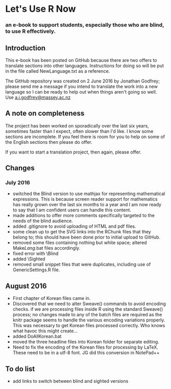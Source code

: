 # Let's Use R Now
### an e-book to support students, especially those who are blind, to use R effectively.


## Introduction 
This e-book has been posted on GitHub because there are two offers to translate sections into other languages. Instructions for doing so will be put in the file called NewLanguage.txt as a reference.

The GitHub repository was created on 2 June 2016 by Jonathan Godfrey; please send me a message if you intend to translate the work into a new language so I can be ready to help out when things aren't going so well. Use a.j.godfrey@massey.ac.nz 

## A note on completeness

The project has been worked on sporadically over the last six years, sometimes faster than I expect, often slower than I'd like. I know some sections are incomplete. If you feel there is room for you to help on some of the English sections then please do offer.

If you want to start a translation project, then again, please offer.



## Changes

### July 2016

- switched the Blind version to use mathjax for representing mathematical expressions. This is because screen reader support for mathematics has really grown over the last six months to a year and I am now ready to say that I am confident users can handle this content.
- made additions to offer more comments specifically targeted to the needs of the blind audience.
- added .gitignore to avoid uploading of HTML and pdf files.
- some clean up to get the SVG links into the RChunk files that they belong to; this should have been done prior to initial upload to GitHub.
- removed some files containing nothing but white space; altered Make*Lang*.bat files accordingly.
- fixed error with \Blind
- added \Sighted
- removed small snippet files that were duplicates, including use of GenericSettings.R file. 


## August 2016
- First chapter of Korean files came in.
- Discovered that we need to alter Sweave() commands to avoid encoding checks.  if we are processing files inside R using the standard Sweave() process; no changes made to any of the batch files are required as the knitr package seems to handle the various encoding variations properly. This was necessary to get Korean files processed correctly. Who knows what havoc this might create...
- added DoAllKorean.bat
- moved the three headline files into Korean folder for separate editing. 
- Need to fix the encoding of the Korean files for processing by LaTeX. These need to be in a utf-8 font. JG did this conversion in NotePad++



 
## To do list
- add links to switch between blind and sighted versions
